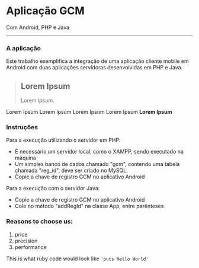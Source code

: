 ﻿Aplicação GCM
==============

Com Android, PHP e Java
_________________

### A aplicação
Este trabalho exemplifica a integração de uma aplicação cliente mobile em Android com duas aplicações servidoras desenvolvidas em PHP e Java.

> ## Lorem Ipsum
>
> Lorem *Ipsum*.

Lorem Ipsum Lorem Ipsum Lorem Ipsum Lorem Ipsum **Lorem Ipsum**

### Instruções
Para a execução utilizando o servidor em PHP:
* É necessário um servidor local, como o XAMPP, sendo executado na máquina
* Um simples banco de dados chamado "gcm", contendo uma tabela chamada "reg_id", deve ser criado no MySQL.
* Copie a chave de registro GCM no aplicativo Android


Para a execução com o servidor Java:
* Copie a chave de registro GCM no aplicativo Android
* Cole no método "addRegId" na classe App, entre parênteses

### Reasons to choose us:
1. price
2. precision
3. performance

This is what ruby code would look like `'puts Hello World'`

